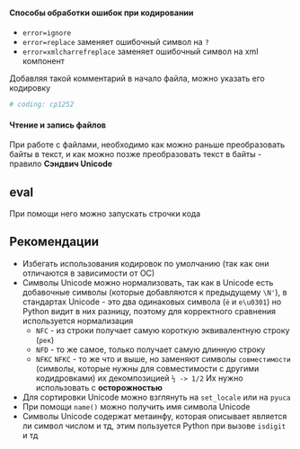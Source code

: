 
#### Способы обработки ошибок при кодировании 
- `error=ignore` 
- `error=replace` заменяет ошибочный символ на `?`
- `error=xmlcharrefreplace` заменяет ошибочный символ на xml компонент

Добавляя такой комментарий в начало файла, можно указать его кодировку
```python
# coding: cp1252
```

#### Чтение и запись файлов

При работе с файлами, необходимо как можно раньше преобразовать байты в текст, и как можно позже преобразовать текст в байты - правило **Сэндвич Unicode**


## eval
При помощи него можно запускать строчки кода

## Рекомендации
- Избегать использования кодировок по умолчанию (так как они отличаются в зависимости от ОС)
- Символы Unicode можно нормализовать, так как в Unicode есть добавочные символы (которые добавляются к предыдущему `\N'`), в стандартах Unicode - это два одинаковых символа (`é` и `e\u0301`) но Python видит в них разницу, поэтому для корректного сравнения используется нормализация 
	- `NFC` - из строки получает самую короткую эквивалентную строку (`рек`)
	- `NFD` - то же самое, только получает самую длинную строку
	- `NFKC` `NFKC` - то же что и выше, но заменяют символы `совместимости` (символы, которые нужны для совместимости с другими кодидровками) их декомпозицией `½ -> 1/2`  Их нужно использовать с **осторожностью**
- Для сортировки Unicode можно взглянуть на `set_locale` или на `pyuca`
- При помощи `name()` можно получить имя символа Unicode
- Символы Unicode содержат метаинфу, которая описывает является ли символ числом и тд, этим пользуется Python при вызове `isdigit` и тд
